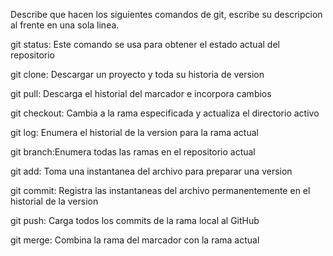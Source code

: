 Describe que hacen los siguientes comandos de git, escribe su descripcion al frente en una sola linea.

git status: Este comando se usa para obtener el estado actual del repositorio

git clone: Descargar un proyecto y toda su historia de version

git pull: Descarga el historial del marcador e incorpora cambios

git checkout: Cambia a la rama especificada y actualiza el directorio activo

git log: Enumera el historial de la version para la rama actual

git branch:Enumera todas las ramas en el repositorio actual

git add: Toma una instantanea del archivo para preparar una version

git commit: Registra las instantaneas del archivo permanentemente en el historial de la version

git push: Carga todos los commits de la rama local al GitHub

git merge: Combina la rama del marcador con la rama actual
